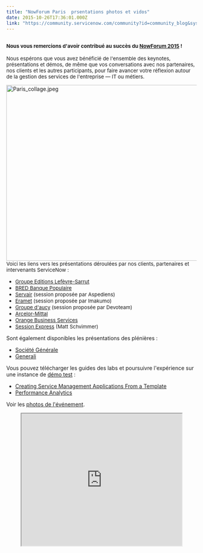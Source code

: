 ```yaml
---
title: "NowForum Paris  prsentations photos et vidos"
date: 2015-10-26T17:36:01.000Z
link: "https://community.servicenow.com/community?id=community_blog&sys_id=618d6669dbd0dbc01dcaf3231f96192e"
---
```

<h2><span style="font-size: 10pt;">Nous vous remercions d'avoir contribué au succès du <a title="" _jive_internal="true" href="/community/nowforum/paris">NowForum 2015</a> ! </span></h2><p></p><p><span style="font-size: 10pt;">Nous espérons que vous avez bénéficié de l'ensemble des keynotes, présentations et démos, de même que vos conversations avec nos partenaires, nos clients et les autres participants, pour faire avancer votre réflexion autour de la gestion des services de l'entreprise — IT ou métiers.</span></p><p><img  __jive_id="29586" alt="Paris_collage.jpeg" class="image-0 jive-image" src="ede4e08adbdc5304b322f4621f9619fa.iix" style="height: 465px; width: 620px; display: block; margin-left: auto; margin-right: auto;"/><span style="font-size: 13.3333330154419px;">Voici les liens vers les présentations déroulées par nos clients, partenaires et intervenants ServiceNow :</span></p><ul><li><span style="font-size: 13.3333330154419px;"><a title="ages.connect.servicenow.com/Web/ServiceNowDotCom/{2d2f57e5-a698-4d18-8b64-84d25832a37b}_I-A_Groupe_ELS_Christophe_Le_Caignec.pdf" href="http://images.connect.servicenow.com/Web/ServiceNowDotCom/{2d2f57e5-a698-4d18-8b64-84d25832a37b}_I-A_Groupe_ELS_Christophe_Le_Caignec.pdf">Groupe Editions Lefèvre-Sarrut</a></span></li><li><span style="font-size: 13.3333330154419px;"><a title="ages.connect.servicenow.com/Web/ServiceNowDotCom/{ef046370-33e0-4858-a448-e27decd1c95f}_I-B_BRED_XavierLeMercier.pdf" href="http://images.connect.servicenow.com/Web/ServiceNowDotCom/{ef046370-33e0-4858-a448-e27decd1c95f}_I-B_BRED_XavierLeMercier.pdf">BRED Banque Populaire</a></span></li><li><span style="font-size: 13.3333330154419px;"><a title="ages.connect.servicenow.com/Web/ServiceNowDotCom/{33a9389b-8642-42c8-8ed3-50a7e7d9d259}_II-A_Servair_OlivierJacod.pdf" href="http://images.connect.servicenow.com/Web/ServiceNowDotCom/{33a9389b-8642-42c8-8ed3-50a7e7d9d259}_II-A_Servair_OlivierJacod.pdf">Servair</a> (session proposée par Aspediens)</span></li><li><span style="font-size: 13.3333330154419px;"><a title="ages.connect.servicenow.com/Web/ServiceNowDotCom/{992c3fb3-4a51-4ab9-9e32-cd64b93b103a}_II-B_Eramet_PhilippeCirotte.pdf" href="http://images.connect.servicenow.com/Web/ServiceNowDotCom/{992c3fb3-4a51-4ab9-9e32-cd64b93b103a}_II-B_Eramet_PhilippeCirotte.pdf">Eramet</a> (session proposée par Imakumo)</span></li><li><span style="font-size: 13.3333330154419px;"><a title="ages.connect.servicenow.com/Web/ServiceNowDotCom/{7e83f185-4089-45b0-841d-8e4b33cd1454}_III-A_Groupe_d'aucy_Olivier_CLEMENT.pdf" href="http://images.connect.servicenow.com/Web/ServiceNowDotCom/{7e83f185-4089-45b0-841d-8e4b33cd1454}_III-A_Groupe_d'aucy_Olivier_CLEMENT.pdf">Groupe d'aucy</a> (session proposée par Devoteam)</span></li><li><span style="font-size: 13.3333330154419px;"><a title="ages.connect.servicenow.com/Web/ServiceNowDotCom/{8d75c162-d545-489b-b056-07e36060ef4d}_III-B_Arcelor-Mittal_HCL_Marcvanwoestijne.pdf" href="http://images.connect.servicenow.com/Web/ServiceNowDotCom/{8d75c162-d545-489b-b056-07e36060ef4d}_III-B_Arcelor-Mittal_HCL_Marcvanwoestijne.pdf">Arcelor-Mittal</a></span></li><li><span style="font-size: 13.3333330154419px;"><a title="ages.connect.servicenow.com/Web/ServiceNowDotCom/{a0802cb2-ef85-470b-8fcc-1c4e239ea8f9}_IV-A_OBS_BenjaminBussenault.pdf" href="http://images.connect.servicenow.com/Web/ServiceNowDotCom/{a0802cb2-ef85-470b-8fcc-1c4e239ea8f9}_IV-A_OBS_BenjaminBussenault.pdf">Orange Business Services</a></span></li><li><span style="font-size: 13.3333330154419px;"><a title="ages.connect.servicenow.com/Web/ServiceNowDotCom/{626210b5-eb5d-4066-92a6-29b42a196adb}_ServiceNowEXPRESS_Session_MattSchvimmer.pdf" href="http://images.connect.servicenow.com/Web/ServiceNowDotCom/{626210b5-eb5d-4066-92a6-29b42a196adb}_ServiceNowEXPRESS_Session_MattSchvimmer.pdf">Session Express</a> (Matt Schvimmer)</span></li></ul><p></p><p>Sont également disponibles les présentations des plénières :</p><ul><li><a title="ages.connect.servicenow.com/Web/ServiceNowDotCom/{5d1245d1-eaf3-4b4c-a9f4-82788f334c44}_PLENARY_SocieteGenerale_SebastienDelautre.pdf" href="http://images.connect.servicenow.com/Web/ServiceNowDotCom/{5d1245d1-eaf3-4b4c-a9f4-82788f334c44}_PLENARY_SocieteGenerale_SebastienDelautre.pdf">Société Générale</a></li><li><a title="ages.connect.servicenow.com/Web/ServiceNowDotCom/{7d09a9bc-cbce-4720-8cdb-3eacb8269026}_PLENARY_Generali_M-CMoullart.pdf" href="http://images.connect.servicenow.com/Web/ServiceNowDotCom/{7d09a9bc-cbce-4720-8cdb-3eacb8269026}_PLENARY_Generali_M-CMoullart.pdf">Generali</a></li></ul><p style="text-align: center;"></p><p style="text-align: left;">Vous pouvez télécharger les guides des labs et poursuivre l'expérience sur une instance de <a title="w.servicenow.com/lpdem/demonow.html" href="http://www.servicenow.com/lpdem/demonow.html">démo test</a> :</p><ul><li><a title="ages.connect.servicenow.com/Web/ServiceNowDotCom/{4091b59f-09c1-46fe-8424-1cc17f33f62d}_Creating_Service_Management_Application_vdef_011015.pdf" href="http://images.connect.servicenow.com/Web/ServiceNowDotCom/{4091b59f-09c1-46fe-8424-1cc17f33f62d}_Creating_Service_Management_Application_vdef_011015.pdf">Creating Service Management Applications From a Template</a></li><li><a title="ages.connect.servicenow.com/Web/ServiceNowDotCom/{bf935acd-a478-4ee1-91c5-0f82fc603058}_Performance_Analytics__KPIs__Scorecards_and_Dashboards_vdef_011015.pdf" href="http://images.connect.servicenow.com/Web/ServiceNowDotCom/{bf935acd-a478-4ee1-91c5-0f82fc603058}_Performance_Analytics__KPIs__Scorecards_and_Dashboards_vdef_011015.pdf">Performance Analytics</a></li></ul><p style="text-align: left;"></p><p style="text-align: left;">Voir les <a title="ww.facebook.com/media/set/?set=a.10153835959017573.1073741848.70876467572&type=1&l=25a124eebb" href="https://www.facebook.com/media/set/?set=a.10153835959017573.1073741848.70876467572&amp;type=1&amp;l=25a124eebb">photos de l'événement</a>.</p><p style="text-align: center;"><span style="font-size: 13.3333330154419px;"><iframe src="https://youtube.com/embed/r6cQm0V8PBA" width="425" height="350"/></span></p><p></p><p><span style="font-size: 10pt; line-height: 1.5em;">Un grand merci í  tous nos </span><a title="" _jive_internal="true" href="/community/nowforum/paris/sponsors" style="font-size: 10pt; line-height: 1.5em;">sponsors</a><span style="font-size: 10pt; line-height: 1.5em;">, notamment </span><a title="ww.accenture.com/fr-fr" href="https://www.accenture.com/fr-fr" style="font-size: 10pt; line-height: 1.5em;">Accenture</a><span style="font-size: 10pt; line-height: 1.5em;">, mais aussi Aspediens, Devoteam, KPMG, Imakumo et Orange Business Services, pour avoir rendu cet événement possible.</span></p>